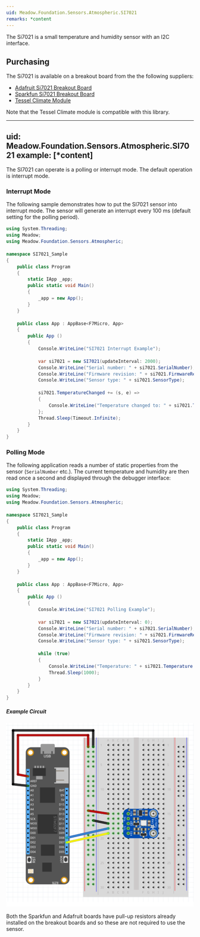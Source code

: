 ```yaml
---
uid: Meadow.Foundation.Sensors.Atmospheric.SI7021
remarks: *content
---
```


The Si7021 is a small temperature and humidity sensor with an I2C interface.

## Purchasing

The Si7021 is available on a breakout board from the the following suppliers:

* [Adafruit Si7021 Breakout Board](https://www.adafruit.com/product/3251)
* [Sparkfun Si7021 Breakout Board](https://www.sparkfun.com/products/13763)
* [Tessel Climate Module](https://www.seeedstudio.com/Tessel-Climate-Module-p-2225.html)

Note that the Tessel Climate module is compatible with this library.

---
uid: Meadow.Foundation.Sensors.Atmospheric.SI7021
example: [*content]
---

The SI7021 can operate is a polling or interrupt mode.  The default operation is interrupt mode.

### Interrupt Mode

The following sample demonstrates how to put the SI7021 sensor into interrupt mode.  The sensor will generate an interrupt every 100 ms (default setting for the polling period).

```csharp
using System.Threading;
using Meadow;
using Meadow.Foundation.Sensors.Atmospheric;

namespace SI7021_Sample
{
    public class Program
    {
        static IApp _app; 
        public static void Main()
        {
            _app = new App();
        }
    }
    
    public class App : AppBase<F7Micro, App>
    {
        public App ()
        {
            Console.WriteLine("SI7021 Interrupt Example");

            var si7021 = new SI7021(updateInterval: 2000);
            Console.WriteLine("Serial number: " + si7021.SerialNumber);
            Console.WriteLine("Firmware revision: " + si7021.FirmwareRevision);
            Console.WriteLine("Sensor type: " + si7021.SensorType);

            si7021.TemperatureChanged += (s, e) =>
            {
                Console.WriteLine("Temperature changed to: " + si7021.Temperature.ToString("f2"));
            };
            Thread.Sleep(Timeout.Infinite);
        }
    }
}
```

### Polling Mode

The following application reads a number of static properties from the sensor (`SerialNumber` etc.).  The current temperature and humidity are then read once a second and displayed through the debugger interface:

```csharp
using System.Threading;
using Meadow;
using Meadow.Foundation.Sensors.Atmospheric;

namespace SI7021_Sample
{
    public class Program
    {
        static IApp _app; 
        public static void Main()
        {
            _app = new App();
        }
    }
    
    public class App : AppBase<F7Micro, App>
    {
        public App ()
        {
            Console.WriteLine("SI7021 Polling Example");
            
            var si7021 = new SI7021(updateInterval: 0);
            Console.WriteLine("Serial number: " + si7021.SerialNumber);
            Console.WriteLine("Firmware revision: " + si7021.FirmwareRevision);
            Console.WriteLine("Sensor type: " + si7021.SensorType);

            while (true)
            {
                Console.WriteLine("Temperature: " + si7021.Temperature.ToString("f2"));
                Thread.Sleep(1000);
            }
        }
    }
}
```

##### Example Circuit

![](/API_Assets/Meadow.Foundation.Sensors.Atmospheric.SI7021/SI7021.svg)

Both the Sparkfun and Adafruit boards have pull-up resistors already installed on the breakout boards and so these are not required to use the sensor.